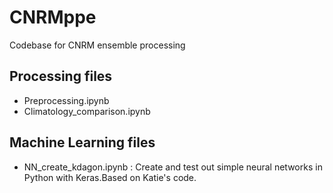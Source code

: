 # CNRMppe
Codebase for CNRM ensemble processing
## Processing files 
 - Preprocessing.ipynb
 - Climatology_comparison.ipynb
## Machine Learning files
 - NN_create_kdagon.ipynb : Create and test out simple neural networks in Python with Keras.Based on Katie's code.
